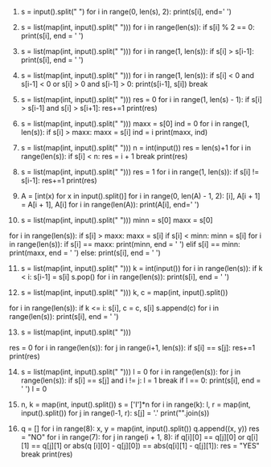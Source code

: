1) s = input().split(" ")
for i in range(0, len(s), 2):
print(s[i], end=' ')

2) s = list(map(int, input().split(" ")))
for i in range(len(s)):
if s[i] % 2 == 0:
print(s[i], end = ' ')

3) s = list(map(int, input().split(" ")))
for i in range(1, len(s)):
if s[i] > s[i-1]:
print(s[i], end = ' ')

4) s = list(map(int, input().split(" ")))
for i in range(1, len(s)):
if s[i] < 0 and s[i-1] < 0 or s[i] > 0 and s[i-1] > 0:
print(s[i-1], s[i])
break

5) s = list(map(int, input().split(" ")))
res = 0
for i in range(1, len(s) - 1):
if s[i] > s[i-1] and s[i] > s[i+1]:
res+=1
print(res)

6) s = list(map(int, input().split(" ")))
maxx = s[0]
ind = 0
for i in range(1, len(s)):
if s[i] > maxx:
maxx = s[i]
ind = i
print(maxx, ind)

7) s = list(map(int, input().split(" ")))
n = int(input())
res = len(s)+1
for i in range(len(s)):
if s[i] < n:
res = i + 1
break
print(res)
   
8) s = list(map(int, input().split(" ")))
res = 1
for i in range(1, len(s)):
if s[i] != s[i-1]:
res+=1
print(res)
   
9) A = [int(x) for x in input().split()]
for i in range(0, len(A) - 1, 2):
[i], A[i + 1] = A[i + 1], A[i]
for i in range(len(A)):
print(A[i], end=' ')
    
10) s = list(map(int, input().split(" ")))
minn = s[0]
maxx = s[0]

for i in range(len(s)):
if s[i] > maxx:
maxx = s[i]
if s[i] < minn:
minn = s[i]
for i in range(len(s)):
if s[i] == maxx:
print(minn, end = ' ')
elif s[i] == minn:
print(maxx, end = ' ')
else:
print(s[i], end = ' ')
    
11) s = list(map(int, input().split(" ")))
k = int(input())
for i in range(len(s)):
if k < i:
s[i-1] = s[i]
s.pop()
for i in range(len(s)):
print(s[i], end = ' ')
    
12) s = list(map(int, input().split(" ")))
k, c = map(int, input().split())

for i in range(len(s)):
if k <= i:
s[i], c = c, s[i]
s.append(c)
for i in range(len(s)):
print(s[i], end = ' ')
    
13) s = list(map(int, input().split(" ")))

res = 0
for i in range(len(s)):
for j in range(i+1, len(s)):
if s[i] == s[j]:
res+=1
print(res)
    
14) s = list(map(int, input().split(" ")))
l = 0
for i in range(len(s)):
for j in range(len(s)):
if s[i] == s[j] and i != j:
l = 1
break
if l == 0:
print(s[i], end = ' ')
l = 0
    
15) n, k = map(int, input().split())
s = ['I']*n
for i in range(k):
l, r = map(int, input().split())
for j in range(l-1, r):
s[j] = '.'
print("".join(s))
    
16) q = []
for i in range(8):
x, y = map(int, input().split())
q.append((x, y))
res = "NO"
for i in range(7):
for j in range(i + 1, 8):
if q[i][0] == q[j][0] or q[i][1] == q[j][1] or abs(q    [i][0] - q[j][0]) == abs(q[i][1] - q[j][1]):
res = "YES"
break
print(res)
